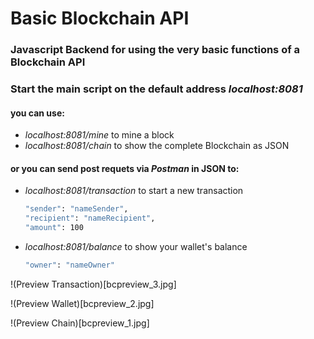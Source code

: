 # Basic Blockchain API
### Javascript Backend for using the very basic functions of a Blockchain API
### Start the main script on the default address *localhost:8081* 
#### you can use:
 - *localhost:8081/mine* to mine a block
 - *localhost:8081/chain* to show the complete Blockchain as JSON
#### or you can send post requets via _Postman_ in JSON to:
 - *localhost:8081/transaction* to start a new transaction
 	```sh
	"sender": "nameSender",
	"recipient": "nameRecipient",
	"amount": 100
	```
 - *localhost:8081/balance* to show your wallet's balance
 	```sh
	"owner": "nameOwner"
	```


!(Preview Transaction)[bcpreview_3.jpg]



!(Preview Wallet)[bcpreview_2.jpg]



!(Preview Chain)[bcpreview_1.jpg]

